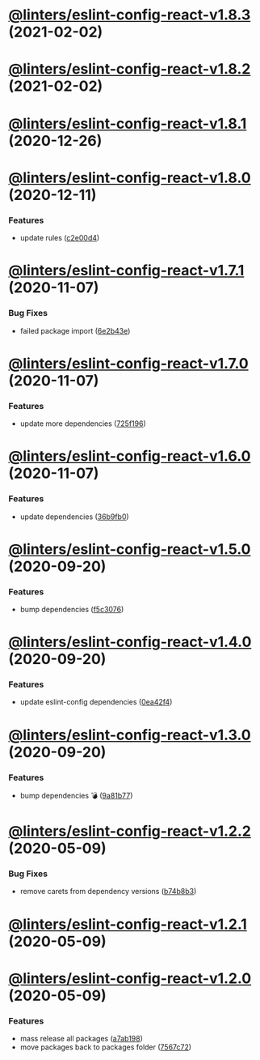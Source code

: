 # [@linters/eslint-config-react-v1.8.3](https://github.com/developer239/linters/compare/@linters/eslint-config-react-v1.8.2...@linters/eslint-config-react-v1.8.3) (2021-02-02)

# [@linters/eslint-config-react-v1.8.2](https://github.com/developer239/linters/compare/@linters/eslint-config-react-v1.8.1...@linters/eslint-config-react-v1.8.2) (2021-02-02)

# [@linters/eslint-config-react-v1.8.1](https://github.com/developer239/linters/compare/@linters/eslint-config-react-v1.8.0...@linters/eslint-config-react-v1.8.1) (2020-12-26)

# [@linters/eslint-config-react-v1.8.0](https://github.com/developer239/linters/compare/@linters/eslint-config-react-v1.7.1...@linters/eslint-config-react-v1.8.0) (2020-12-11)


### Features

* update rules ([c2e00d4](https://github.com/developer239/linters/commit/c2e00d43d91fd088615eec5dab00f9d8d87356b9))

# [@linters/eslint-config-react-v1.7.1](https://github.com/developer239/linters/compare/@linters/eslint-config-react-v1.7.0...@linters/eslint-config-react-v1.7.1) (2020-11-07)


### Bug Fixes

* failed package import ([6e2b43e](https://github.com/developer239/linters/commit/6e2b43e32a7b665b0cbc900e0618a8151c8ed6a2))

# [@linters/eslint-config-react-v1.7.0](https://github.com/developer239/linters/compare/@linters/eslint-config-react-v1.6.0...@linters/eslint-config-react-v1.7.0) (2020-11-07)


### Features

* update more dependencies ([725f196](https://github.com/developer239/linters/commit/725f1960edaf3145f7c6dcb89d77548abc1e28da))

# [@linters/eslint-config-react-v1.6.0](https://github.com/developer239/linters/compare/@linters/eslint-config-react-v1.5.0...@linters/eslint-config-react-v1.6.0) (2020-11-07)


### Features

* update dependencies ([36b9fb0](https://github.com/developer239/linters/commit/36b9fb0e9a51c60a4d527aca9c8e3d5718379b26))

# [@linters/eslint-config-react-v1.5.0](https://github.com/developer239/linters/compare/@linters/eslint-config-react-v1.4.0...@linters/eslint-config-react-v1.5.0) (2020-09-20)


### Features

* bump dependencies ([f5c3076](https://github.com/developer239/linters/commit/f5c30761339a7b87c2c8fb79992457d12f3bcaaa))

# [@linters/eslint-config-react-v1.4.0](https://github.com/developer239/linters/compare/@linters/eslint-config-react-v1.3.0...@linters/eslint-config-react-v1.4.0) (2020-09-20)


### Features

* update eslint-config dependencies ([0ea42f4](https://github.com/developer239/linters/commit/0ea42f422b6092ddaf2e56c69cd78f76746da750))

# [@linters/eslint-config-react-v1.3.0](https://github.com/developer239/linters/compare/@linters/eslint-config-react-v1.2.2...@linters/eslint-config-react-v1.3.0) (2020-09-20)


### Features

* bump dependencies 💣 ([9a81b77](https://github.com/developer239/linters/commit/9a81b773be6e80179c959a4672a7e037721bbd5c))

# [@linters/eslint-config-react-v1.2.2](https://github.com/developer239/linters/compare/@linters/eslint-config-react-v1.2.1...@linters/eslint-config-react-v1.2.2) (2020-05-09)


### Bug Fixes

* remove carets from dependency versions ([b74b8b3](https://github.com/developer239/linters/commit/b74b8b3b4c4c2e3afe3c1c9130262844ae515364))

# [@linters/eslint-config-react-v1.2.1](https://github.com/developer239/linters/compare/@linters/eslint-config-react-v1.2.0...@linters/eslint-config-react-v1.2.1) (2020-05-09)

# [@linters/eslint-config-react-v1.2.0](https://github.com/developer239/linters/compare/@linters/eslint-config-react-v1.1.1...@linters/eslint-config-react-v1.2.0) (2020-05-09)


### Features

* mass release all packages ([a7ab198](https://github.com/developer239/linters/commit/a7ab198fe829a1621f9dcb6c4adf04d406331b9e))
* move packages back to packages folder ([7567c72](https://github.com/developer239/linters/commit/7567c72db65a8fbe356e72fe59d8ba2c64e13305))
